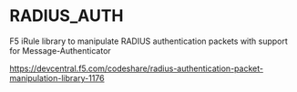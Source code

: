 # RADIUS_AUTH
F5 iRule library to manipulate RADIUS authentication packets with support for Message-Authenticator

https://devcentral.f5.com/codeshare/radius-authentication-packet-manipulation-library-1176
